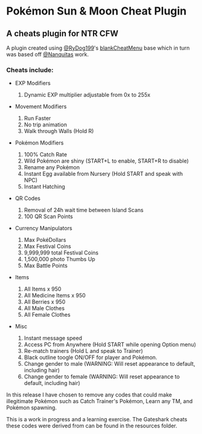 # Pokémon Sun & Moon Cheat Plugin
## A cheats plugin for NTR CFW

A plugin created using [@RyDog199](https://github.com/RyDog199/)'s [blankCheatMenu](https://github.com/RyDog199/blankCheatMenu) base which in turn was based off [@Nanquitas](https://github.com/Nanquitas/) work. 

### Cheats include:

- EXP Modifiers
  1. Dynamic EXP multiplier adjustable from 0x to 255x
  
- Movement Modifiers
  1. Run Faster
  2. No trip animation
  3. Walk through Walls (Hold R)

- Pokémon Modifiers
  1. 100% Catch Rate
  2. Wild Pokémon are shiny (START+L to enable, START+R to disable)
  3. Rename any Pokémon
  4. Instant Egg available from Nursery (Hold START and speak with NPC)
  5. Instant Hatching

- QR Codes
  1. Removal of 24h wait time between Island Scans
  2. 100 QR Scan Points

- Currency Manipulators
  1. Max PokéDollars
  2. Max Festival Coins
  3. 9,999,999 total Festival Coins
  4. 1,500,000 photo Thumbs Up
  5. Max Battle Points

- Items
  1. All Items x 950
  2. All Medicine Items x 950
  3. All Berries x 950
  4. All Male Clothes
  5. All Female Clothes

- Misc
  1. Instant message speed
  2. Access PC from Anywhere (Hold START while opening Option menu)
  3. Re-match trainers (Hold L and speak to Trainer)
  4. Black outline toogle ON/OFF for player and Pokémon.
  5. Change gender to male (WARNING: Will reset appearance to default, including hair)
  6. Change gender to female (WARNING: Will reset appearance to default, including hair)

In this release I have chosen to remove any codes that could make illegitimate Pokémon such as Catch Trainer's Pokémon, Learn any TM, and Pokémon spawning.

This is a work in progress and a learning exercise. The Gateshark cheats these codes were derived from can be found in the resources folder. 
